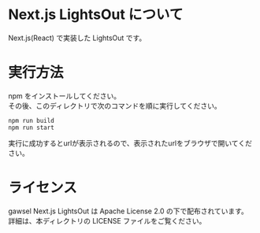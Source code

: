 # Next.js LightsOut について
Next.js(React) で実装した LightsOut です。

# 実行方法
npm をインストールしてください。  
その後、このディレクトリで次のコマンドを順に実行してください。
```
npm run build
npm run start
```
実行に成功するとurlが表示されるので、表示されたurlをブラウザで開いてください。

# ライセンス
gawsel Next.js LightsOut は Apache License 2.0 の下で配布されています。  
詳細は、本ディレクトリの LICENSE ファイルをご覧ください。